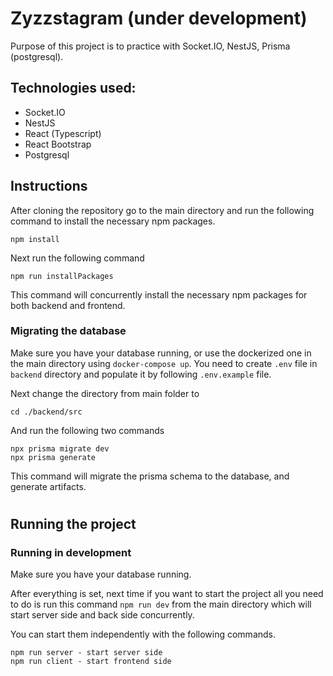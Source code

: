 # Zyzzstagram (under development)

Purpose of this project is to practice with Socket.IO, NestJS, Prisma (postgresql).

## Technologies used:

- Socket.IO
- NestJS
- React (Typescript)
- React Bootstrap
- Postgresql

## Instructions

After cloning the repository go to the main directory and run the following command to install the necessary npm packages.

```
npm install
```

Next run the following command

```
npm run installPackages
```

This command will concurrently install the necessary npm packages for both backend and frontend.

### Migrating the database

Make sure you have your database running, or use the dockerized one in the main directory using `docker-compose up`.
You need to create `.env` file in `backend` directory and populate it by following `.env.example` file. </br>

Next change the directory from main folder to

```
cd ./backend/src
```

And run the following two commands

```
npx prisma migrate dev
npx prisma generate
```

This command will migrate the prisma schema to the database, and generate artifacts.

#

## Running the project

### Running in development

Make sure you have your database running.

After everything is set, next time if you want to start the project all you need to do is run this command `npm run dev`
from the main directory which will start server side and back side concurrently.

You can start them independently with the following commands.

```
npm run server - start server side
npm run client - start frontend side
```
